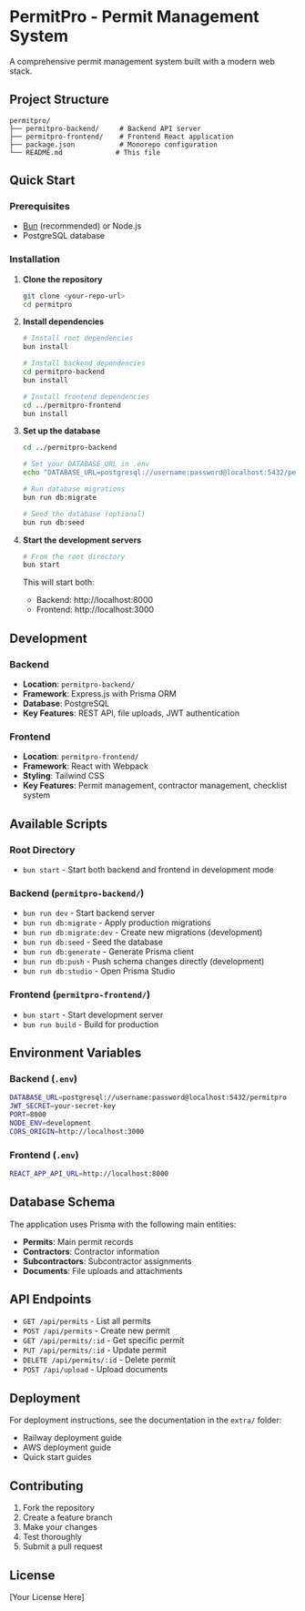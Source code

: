 # PermitPro - Permit Management System

A comprehensive permit management system built with a modern web stack.

## Project Structure

```
permitpro/
├── permitpro-backend/     # Backend API server
├── permitpro-frontend/    # Frontend React application
├── package.json           # Monorepo configuration
└── README.md             # This file
```

## Quick Start

### Prerequisites
- [Bun](https://bun.sh/) (recommended) or Node.js
- PostgreSQL database

### Installation

1. **Clone the repository**
   ```bash
   git clone <your-repo-url>
   cd permitpro
   ```

2. **Install dependencies**
   ```bash
   # Install root dependencies
   bun install
   
   # Install backend dependencies
   cd permitpro-backend
   bun install
   
   # Install frontend dependencies
   cd ../permitpro-frontend
   bun install
   ```

3. **Set up the database**
   ```bash
   cd ../permitpro-backend
   
   # Set your DATABASE_URL in .env
   echo "DATABASE_URL=postgresql://username:password@localhost:5432/permitpro" > .env
   
   # Run database migrations
   bun run db:migrate
   
   # Seed the database (optional)
   bun run db:seed
   ```

4. **Start the development servers**
   ```bash
   # From the root directory
   bun start
   ```

   This will start both:
   - Backend: http://localhost:8000
   - Frontend: http://localhost:3000

## Development

### Backend
- **Location**: `permitpro-backend/`
- **Framework**: Express.js with Prisma ORM
- **Database**: PostgreSQL
- **Key Features**: REST API, file uploads, JWT authentication

### Frontend
- **Location**: `permitpro-frontend/`
- **Framework**: React with Webpack
- **Styling**: Tailwind CSS
- **Key Features**: Permit management, contractor management, checklist system

## Available Scripts

### Root Directory
- `bun start` - Start both backend and frontend in development mode

### Backend (`permitpro-backend/`)
- `bun run dev` - Start backend server
- `bun run db:migrate` - Apply production migrations
- `bun run db:migrate:dev` - Create new migrations (development)
- `bun run db:seed` - Seed the database
- `bun run db:generate` - Generate Prisma client
- `bun run db:push` - Push schema changes directly (development)
- `bun run db:studio` - Open Prisma Studio

### Frontend (`permitpro-frontend/`)
- `bun start` - Start development server
- `bun run build` - Build for production

## Environment Variables

### Backend (`.env`)
```bash
DATABASE_URL=postgresql://username:password@localhost:5432/permitpro
JWT_SECRET=your-secret-key
PORT=8000
NODE_ENV=development
CORS_ORIGIN=http://localhost:3000
```

### Frontend (`.env`)
```bash
REACT_APP_API_URL=http://localhost:8000
```

## Database Schema

The application uses Prisma with the following main entities:
- **Permits**: Main permit records
- **Contractors**: Contractor information
- **Subcontractors**: Subcontractor assignments
- **Documents**: File uploads and attachments

## API Endpoints

- `GET /api/permits` - List all permits
- `POST /api/permits` - Create new permit
- `GET /api/permits/:id` - Get specific permit
- `PUT /api/permits/:id` - Update permit
- `DELETE /api/permits/:id` - Delete permit
- `POST /api/upload` - Upload documents

## Deployment

For deployment instructions, see the documentation in the `extra/` folder:
- Railway deployment guide
- AWS deployment guide
- Quick start guides

## Contributing

1. Fork the repository
2. Create a feature branch
3. Make your changes
4. Test thoroughly
5. Submit a pull request

## License

[Your License Here]
